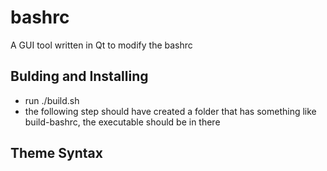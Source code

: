 # bashrc
A GUI tool written in Qt to modify the bashrc

## Bulding and Installing

* run ./build.sh
* the following step should have created a folder that has something like build-bashrc, the executable should be in there

## Theme Syntax
